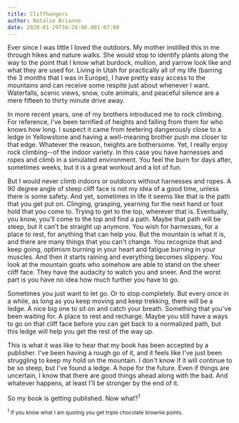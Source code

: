 ```yaml
---
title: Cliffhangers
author: Natalie Brianne
date: 2020-01-29T16:24:00.001-07:00
---
```


Ever since I was little I loved the outdoors. My mother instilled this in me through hikes and nature walks. She would stop to identify plants along the way to the point that I know what burdock, mullion, and yarrow look like and what they are used for. Living in Utah for practically all of my life (barring the 3 months that I was in Europe), I have pretty easy access to the mountains and can receive some respite just about whenever I want. Waterfalls, scenic views, snow, cute animals, and peaceful silence are a mere fifteen to thirty minute drive away.

In more recent years, one of my brothers introduced me to rock climbing. For reference, I've been terrified of heights and falling from them for who knows how long. I suspect it came from teetering dangerously close to a ledge in Yellowstone and having a well-meaning brother push me closer to that edge. Whatever the reason, heights are bothersome. Yet, I really enjoy rock climbing--of the indoor variety. In this case you have harnesses and ropes and climb in a simulated environment. You feel the burn for days after, sometimes weeks, but it is a great workout and a lot of fun.

But I would never climb indoors or outdoors without harnesses and ropes. A 90 degree angle of steep cliff face is not my idea of a good time, unless there is some safety. And yet, sometimes in life it seems like that is the path that you get put on. Clinging, grasping, yearning for the next hand or foot hold that you come to. Trying to get to the top, wherever that is. Eventually, you know, you'll come to the top and find a path. Maybe that path will be steep, but it can't be straight up anymore. You wish for harnesses, for a place to rest, for anything that can help you. But the mountain is what it is, and there are many things that you can't change. You recognize that and keep going, optimism burning in your heart and fatigue burning in your muscles. And then it starts raining and everything becomes slippery. You look at the mountain goats who somehow are able to stand on the sheer cliff face. They have the audacity to watch you and sneer. And the worst part is you have no idea how much further you have to go.

Sometimes you just want to let go. Or to stop completely. But every once in a while, as long as you keep moving and keep trekking, there will be a ledge. A nice big one to sit on and catch your breath. Something that you've been waiting for. A place to rest and recharge. Maybe you still have a ways to go on that cliff face before you can get back to a normalized path, but this ledge will help you get the rest of the way up.

This is what it was like to hear that my book has been accepted by a publisher. I've been having a rough go of it, and it feels like I've just been struggling to keep my hold on the mountain. I don't know if it will continue to be so steep, but I've found a ledge. A hope for the future. Even if things are uncertain, I know that there are good things ahead along with the bad. And whatever happens, at least I'll be stronger by the end of it.

So my book is getting published. Now what?<sup>1</sup>

<small><sup>1</sup> If you know what I am quoting you get triple chocolate brownie points.</small>

